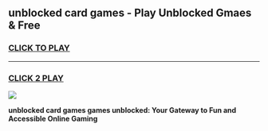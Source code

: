 
## unblocked card games - Play Unblocked Gmaes & Free
<h3>
<a href="https://news.freeplayer.one?title=unblocked_card_games&ref=16F">CLICK TO PLAY</a></h3>
<hr>

<h3>
<a href="https://news.freeplayer.one?title=unblocked_card_games&ref=16F">CLICK 2 PLAY</a>
  
</h3>

<a href="https://news.freeplayer.one?title=unblocked_card_games&ref=16F/"><img src="https://clearcache.store/games.png"></a>


**unblocked card games games unblocked: Your Gateway to Fun and Accessible Online Gaming**
